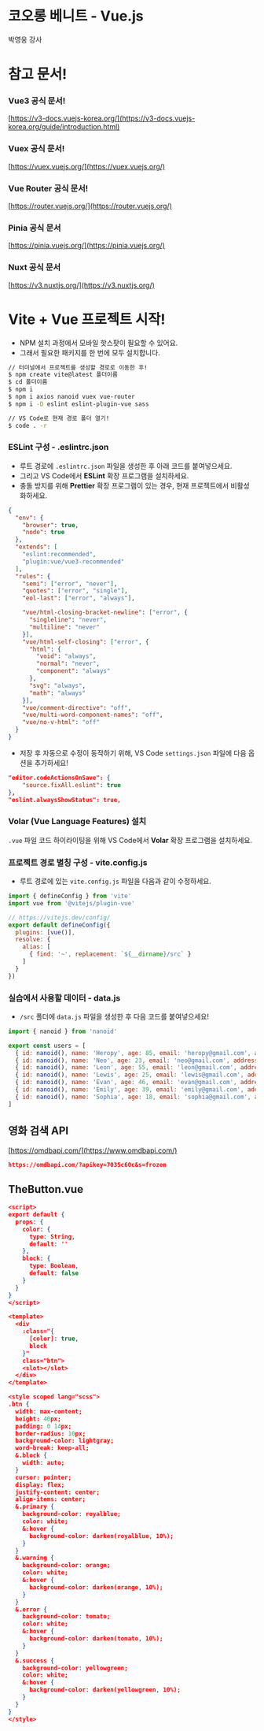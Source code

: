 # 코오롱 베니트 - Vue.js

박영웅 강사

# 참고 문서!

### Vue3 공식 문서!

[https://v3-docs.vuejs-korea.org/](https://v3-docs.vuejs-korea.org/guide/introduction.html)

### Vuex 공식 문서!

[https://vuex.vuejs.org/](https://vuex.vuejs.org/)

### Vue Router 공식 문서!

[https://router.vuejs.org/](https://router.vuejs.org/)

### Pinia 공식 문서

[https://pinia.vuejs.org/](https://pinia.vuejs.org/)

### Nuxt 공식 문서

[https://v3.nuxtjs.org/](https://v3.nuxtjs.org/)

# Vite + Vue 프로젝트 시작!

- NPM 설치 과정에서 모바일 핫스팟이 필요할 수 있어요.
- 그래서 필요한 패키지를 한 번에 모두 설치합니다.

```bash
// 터미널에서 프로젝트를 생성할 경로로 이동한 후!
$ npm create vite@latest 폴더이름
$ cd 폴더이름
$ npm i
$ npm i axios nanoid vuex vue-router
$ npm i -D eslint eslint-plugin-vue sass

// VS Code로 현재 경로 폴더 열기!
$ code . -r
```

### ESLint 구성 - .eslintrc.json

- 루트 경로에 `.eslintrc.json` 파일을 생성한 후 아래 코드를 붙여넣으세요.
- 그리고 VS Code에서 **ESLint** 확장 프로그램을 설치하세요.
- 충돌 방지를 위해 **Prettier** 확장 프로그램이 있는 경우, 현재 프로젝트에서 비활성화하세요.

```json
{
  "env": {
    "browser": true,
    "node": true
  },
  "extends": [
    "eslint:recommended",
    "plugin:vue/vue3-recommended"
  ],
  "rules": {
    "semi": ["error", "never"],
    "quotes": ["error", "single"],
    "eol-last": ["error", "always"],

    "vue/html-closing-bracket-newline": ["error", {
      "singleline": "never",
      "multiline": "never"
    }],
    "vue/html-self-closing": ["error", {
      "html": {
        "void": "always",
        "normal": "never",
        "component": "always"
      },
      "svg": "always",
      "math": "always"
    }],
    "vue/comment-directive": "off",
    "vue/multi-word-component-names": "off",
    "vue/no-v-html": "off"
  }
}
```

- 저장 후 자동으로 수정이 동작하기 위해, VS Code `settings.json` 파일에 다음 옵션을 추가하세요!

```json
"editor.codeActionsOnSave": {
    "source.fixAll.eslint": true
},
"eslint.alwaysShowStatus": true,
```

### Volar (Vue Language Features) 설치

`.vue` 파일 코드 하이라이팅을 위해 VS Code에서 **Volar** 확장 프로그램을 설치하세요.

### 프로젝트 경로 별칭 구성 - vite.config.js

- 루트 경로에 있는 `vite.config.js` 파일을 다음과 같이 수정하세요.

```jsx
import { defineConfig } from 'vite'
import vue from '@vitejs/plugin-vue'

// https://vitejs.dev/config/
export default defineConfig({
  plugins: [vue()],
  resolve: {
    alias: [
      { find: '~', replacement: `${__dirname}/src` }
    ]
  }
})
```

### 실습에서 사용할 데이터 - data.js

- `/src` 폴더에 `data.js` 파일을 생성한 후 다음 코드를 붙여넣으세요!

```jsx
import { nanoid } from 'nanoid'

export const users = [
  { id: nanoid(), name: 'Heropy', age: 85, email: 'heropy@gmail.com', address: '경기도 수원시 영통구 망포동 28-20', phone: '01012345678' },
  { id: nanoid(), name: 'Neo', age: 23, email: 'neo@gmail.com', address: '서울특별시 강남구 논현동 150-12', phone: '01012345678' },
  { id: nanoid(), name: 'Leon', age: 55, email: 'leon@gmail.com', address: '충청남도 천안시 서북구 불당동 246-12', phone: '01012345678' },
  { id: nanoid(), name: 'Lewis', age: 25, email: 'lewis@gmail.com', address: '부산광역시 영도구 동삼동 226-146', phone: '01012345678' },
  { id: nanoid(), name: 'Evan', age: 46, email: 'evan@gmail.com', address: '경기도 용인시 처인구 백암면 근창리 105', phone: '01012345678' },
  { id: nanoid(), name: 'Emily', age: 39, email: 'emily@gmail.com', address: '경상북도 경주시 교동 38-11', phone: '01012345678' },
  { id: nanoid(), name: 'Sophia', age: 18, email: 'sophia@gmail.com', address: '강원도 강릉시 교동 482-3', phone: '01012345678' }
]
```

## 영화 검색 API

[https://omdbapi.com/](https://www.omdbapi.com/)

```json
https://omdbapi.com/?apikey=7035c60c&s=frozen
```

## TheButton.vue

```json
<script>
export default {
  props: {
    color: {
      type: String,
      default: ''
    },
    block: {
      type: Boolean,
      default: false
    }
  }
}
</script>

<template>
  <div 
    :class="{ 
      [color]: true,
      block
    }"
    class="btn">
    <slot></slot>
  </div>
</template>

<style scoped lang="scss">
.btn {
  width: max-content;
  height: 40px;
  padding: 0 14px;
  border-radius: 10px;
  background-color: lightgray;
  word-break: keep-all;
  &.block {
    width: auto;
  }
  cursor: pointer;
  display: flex;
  justify-content: center;
  align-items: center;
  &.primary {
    background-color: royalblue;
    color: white;
    &:hover {
      background-color: darken(royalblue, 10%);
    }
  }
  &.warning {
    background-color: orange;
    color: white;
    &:hover {
      background-color: darken(orange, 10%);
    }
  }
  &.error {
    background-color: tomato;
    color: white;
    &:hover {
      background-color: darken(tomato, 10%);
    }
  }
  &.success {
    background-color: yellowgreen;
    color: white;
    &:hover {
      background-color: darken(yellowgreen, 10%);
    }
  }
}
</style>
```
